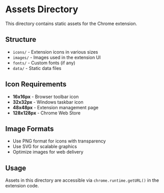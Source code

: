# Assets Directory

This directory contains static assets for the Chrome extension.

## Structure

- `icons/` - Extension icons in various sizes
- `images/` - Images used in the extension UI
- `fonts/` - Custom fonts (if any)
- `data/` - Static data files

## Icon Requirements

- **16x16px** - Browser toolbar icon
- **32x32px** - Windows taskbar icon
- **48x48px** - Extension management page
- **128x128px** - Chrome Web Store

## Image Formats

- Use PNG format for icons with transparency
- Use SVG for scalable graphics
- Optimize images for web delivery

## Usage

Assets in this directory are accessible via `chrome.runtime.getURL()` in the extension code.
